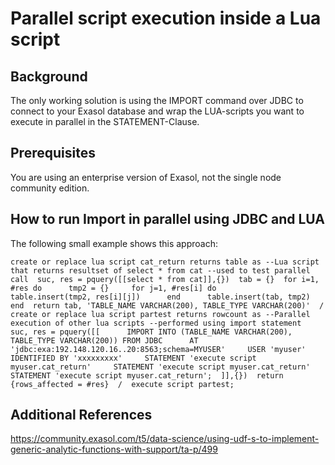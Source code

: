# Parallel script execution inside a Lua script 
## Background

The only working solution is using the IMPORT command over JDBC to connect to your Exasol database and wrap the LUA-scripts you want to execute in parallel in the STATEMENT-Clause.

## Prerequisites

You are using an enterprise version of Exasol, not the single node community edition. 

## How to run Import in parallel using JDBC and LUA

The following small example shows this approach:


```"code
create or replace lua script cat_return returns table as --Lua script that returns resultset of select * from cat --used to test parallel call  suc, res = pquery([[select * from cat]],{})  tab = {}  for i=1, #res do      tmp2 = {}     for j=1, #res[i] do         table.insert(tmp2, res[i][j])      end      table.insert(tab, tmp2)  end  return tab, 'TABLE_NAME VARCHAR(200), TABLE_TYPE VARCHAR(200)'  /  create or replace lua script partest returns rowcount as --Parallel execution of other lua scripts --performed using import statement  suc, res = pquery([[      IMPORT INTO (TABLE_NAME VARCHAR(200), TABLE_TYPE VARCHAR(200)) FROM JDBC      AT 'jdbc:exa:192.148.120.16..20:8563;schema=MYUSER'     USER 'myuser' IDENTIFIED BY 'xxxxxxxxx'     STATEMENT 'execute script myuser.cat_return'     STATEMENT 'execute script myuser.cat_return'     STATEMENT 'execute script myuser.cat_return';  ]],{})  return {rows_affected = #res}  /  execute script partest; 
```
## Additional References

<https://community.exasol.com/t5/data-science/using-udf-s-to-implement-generic-analytic-functions-with-support/ta-p/499>

